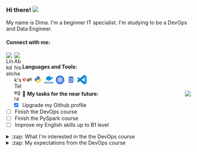 ### Hi there! <img src="https://media.giphy.com/media/hvRJCLFzcasrR4ia7z/giphy.gif" width="25px">

My name is Dima. I'm a beginner IT specialist. I'm studying to be a DevOps and Data Engineer.


#### Connect with me:
<a href="https://www.linkedin.com/in/dmitry-voroshilov-144a951b7/">
  <img align="left" alt="LinkdeIn" width="22px" src="https://cdn.jsdelivr.net/npm/simple-icons@v3/icons/linkedin.svg" />
</a>
<a href="https://t.me/DimashOne">
  <img align="left" alt="Abhishek's Telegram" width="22px" src="https://cdn.jsdelivr.net/npm/simple-icons@v3/icons/telegram.svg" />
</a>

<br />

**Languages and Tools:**  

<code><img height="26" alt="Git" src="https://raw.githubusercontent.com/github/explore/80688e429a7d4ef2fca1e82350fe8e3517d3494d/topics/git/git.png"></code>
<code><img height="26" alt="Python"  src="https://raw.githubusercontent.com/github/explore/80688e429a7d4ef2fca1e82350fe8e3517d3494d/topics/python/python.png"></code>
<code><img height="26"  alt="Docker" src="https://raw.githubusercontent.com/github/explore/80688e429a7d4ef2fca1e82350fe8e3517d3494d/topics/docker/docker.png"></code>
<code><img height="26"  alt="Kubernetes" src="https://raw.githubusercontent.com/github/explore/80688e429a7d4ef2fca1e82350fe8e3517d3494d/topics/kubernetes/kubernetes.png"></code>
<code><img height="26" alt="SQL"  src="https://raw.githubusercontent.com/github/explore/80688e429a7d4ef2fca1e82350fe8e3517d3494d/topics/sql/sql.png"></code>
<code><img height="26" alt="Visual Studio Code"  src="https://raw.githubusercontent.com/github/explore/80688e429a7d4ef2fca1e82350fe8e3517d3494d/topics/visual-studio-code/visual-studio-code.png"></code>

<a href="https://github.com/anuraghazra/github-readme-stats">
  <img align="right" src="https://github-readme-stats.vercel.app/api?username=DimashOne&hide=contribs,prs" />
</a>


🚧 **My tasks for the near future:**
<!-- TODO-IST:START -->
* [x] Upgrade my Github profile
* [ ] Finish the DevOps course
* [ ] Finish the PySpark course
* [ ] Improve my English skills up to B1 level     
<!-- TODO-IST:END -->


<details>
  <summary>:zap: What I'm interested in the the DevOps course</summary>
  
<!--START_SECTION:activity-->
1. ❗️ New knowledge
2. 🗣 New experience
3. 🎉 Andersen is a cool company
<!--END_SECTION:activity-->

</details>

  
<details>
  <summary>:zap: My expectations from the DevOps course</summary>
  
<!--START_SECTION:activity-->
1. ❗️ To get new knowledge
2. 🗣 To get new experience
3. 🎉 To get a job offer
<!--END_SECTION:activity-->

</details>



